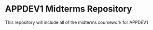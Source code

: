 <h1>APPDEV1 Midterms Repository</h1>
<p>This repository will include all of the midterms coursework for APPDEV1</p>